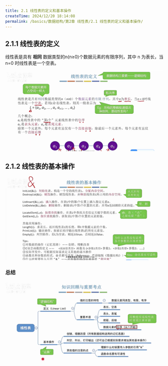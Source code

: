 ```yaml
---
title: 2.1 线性表的定义和基本操作
createTime: 2024/12/20 18:14:08
permalink: /basics/数据结构/第2章 线性表/2.1 线性表的定义和基本操作/
---
```


## 2.1.1 线性表的定义

线性表是具有 **相同** 数据类型的n(n≥0)个数据元素的有限序列，其中 n 为表长，当 n=0 时线性表是一个空表。

![线性表的定义](/images/basics/数据结构/2/1/1/线性表的定义.png)

## 2.1.2 线性表的基本操作

![线性表的基本操作](/images/basics/数据结构/2/1/1/线性表的基本操作.png)

### 总结
![总结](/images/basics/数据结构/2/1/1/总结.png)